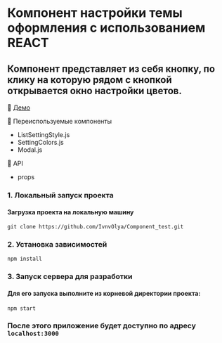 
# Компонент настройки темы оформления с использованием REACT
## Компонент представляет из себя кнопку, по клику на которую рядом с кнопкой открывается окно настройки цветов.

:tada: [Демо](https://component-test.hostman.site/)

:large_blue_circle: Переиспользуемые компоненты
- ListSettingStyle.js
- SettingColors.js
- Modal.js

:large_blue_circle: API
- props


### 1. Локальный запуск проекта</h3>
#### Загрузка проекта на локальную машину</h4>

```
git clone https://github.com/IvnvOlya/Component_test.git
```

### 2. Установка зависимостей

```
npm install
```

### 3. Запуск сервера для разработки
#### Для его запуска выполните из корневой директории проекта:

```
npm start
```

### После этого приложение будет доступно по адресу ``` localhost:3000 ```
